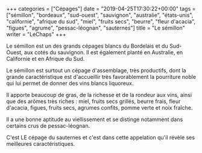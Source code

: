 +++
categories = ["Cépages"]
date = "2019-04-25T17:30:22+00:00"
tags = ["sémillon", "bordeaux", "sud-ouest", "sauvignon", "australie", "états-unis", "californie", "afrique du sud", "miel", "fruits secs", "beurre", "fleur d'acacia", "figues", "agrume", "pessac-léognan", "sauternes"]
title = "Le sémillon"
writer = "LeChaps"
+++

Le sémillon est un des grands cépages blancs du Bordelais et du Sud-Ouest, aux cotés du sauvignon. Il est également planté en Australie, en Californie et en Afrique du Sud.  

Le sémillon est surtout un cépage d'assemblage, très productifs, dont la grande caractéristique est d'accueillir très favorablement la pourriture noble qui lui permet de donner des vins blancs liquoreux.  

Il apporte beaucoup de gras, de la richesse et de la rondeur aux vins, ainsi que des arômes très riches : miel, fruits secs grillés, beurre frais, fleur d'acacia, figues, fruits secs, agrumes confits, pomme verte et noix fraîche.  

Il a une bonne aptitude au viellissement et se distinge notamment dans certains crus de pessac-léognan.  

C'est LE cépage du sauternes et c'est dans cette appelation qu'il révèle ses meilleures caractéristiques.
